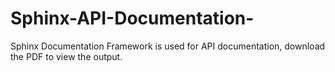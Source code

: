 # Sphinx-API-Documentation-
Sphinx Documentation Framework is used for API documentation, download the PDF to view the output. 
